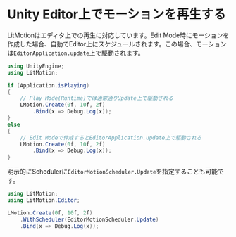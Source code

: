 # Unity Editor上でモーションを再生する

LitMotionはエディタ上での再生に対応しています。Edit Mode時にモーションを作成した場合、自動でEditor上にスケジュールされます。この場合、モーションは`EditorApplication.update`上で駆動されます。

```cs
using UnityEngine;
using LitMotion;

if (Application.isPlaying)
{
    // Play Mode(Runtime)では通常通りUpdate上で駆動される
    LMotion.Create(0f, 10f, 2f)
        .Bind(x => Debug.Log(x));
}
else
{
    // Edit Modeで作成するとEditorApplication.update上で駆動される
    LMotion.Create(0f, 10f, 2f)
        .Bind(x => Debug.Log(x));
}
```

明示的にSchedulerに`EditorMotionScheduler.Update`を指定することも可能です。

```cs
using LitMotion;
using LitMotion.Editor;

LMotion.Create(0f, 10f, 2f)
    .WithScheduler(EditorMotionScheduler.Update)
    .Bind(x => Debug.Log(x));
```